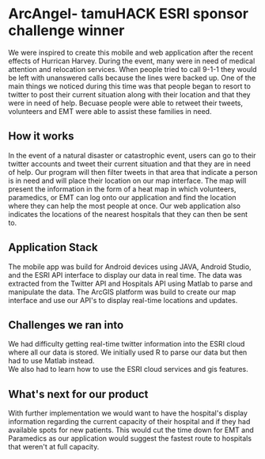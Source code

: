 # ArcAngel- tamuHACK ESRI sponsor challenge winner 

We were inspired to create this mobile and web application after the recent effects of Hurrican Harvey. During the event, many were in need of medical attention and relocation services. When people tried to call 9-1-1 they would be left with unanswered calls because the lines were backed up. One of the main things we noticed during this time was that people began to resort to twitter to post their current situation along with their location and that they were in need of help. Becuase people were able to retweet their tweets,  volunteers and EMT were able to assist these families in need. 

## How it works 

In the event of a natural disaster or catastrophic event, users can go to their twitter accounts and tweet their current situation and that they are in need of help. Our program will then filter tweets in that area that indicate a person is in need and will place their location on our map interface. The map will present the information in the form of a heat map in which volunteers, paramedics, or EMT can log onto our application and find the location where they can help the most people at once. Our web application also indicates the locations of the nearest hospitals that they can then be sent to. 

## Application Stack 

The mobile app was build for Android devices using JAVA, Android Studio, and the ESRI API interface to display our data in real time. 
The data was extracted from the Twitter API and Hospitals API using Matlab to parse and manipulate the data. 
The ArcGIS platform was build to create our map interface and use our API's to display real-time locations and updates. 

## Challenges we ran into 

We had difficulty getting real-time twitter information into the ESRI cloud where all our data is stored. We initially used R to parse our data but then had to use Matlab instead.  
We also had to learn how to use the ESRI cloud services and gis features. 

## What's next for our product

With further implementation we would want to have the hospital's display information regarding the current capacity of their hospital and if they had available spots for new patients. This would cut the time down for EMT and Paramedics as our application would suggest the fastest route to hospitals that weren't at full capacity. 

